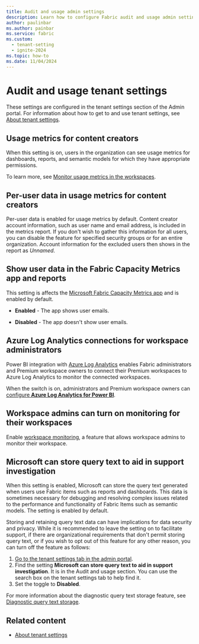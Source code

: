 ```yaml
---
title: Audit and usage admin settings
description: Learn how to configure Fabric audit and usage admin settings.
author: paulinbar
ms.author: painbar
ms.service: fabric
ms.custom:
  - tenant-setting
  - ignite-2024
ms.topic: how-to
ms.date: 11/04/2024
---
```


# Audit and usage tenant settings

These settings are configured in the tenant settings section of the Admin portal. For information about how to get to and use tenant settings, see [About tenant settings](tenant-settings-index.md).

## Usage metrics for content creators

When this setting is on, users in the organization can see usage metrics for dashboards, reports, and semantic models for which they have appropriate permissions.

To learn more, see [Monitor usage metrics in the workspaces](/power-bi/collaborate-share/service-modern-usage-metrics).

## Per-user data in usage metrics for content creators

Per-user data is enabled for usage metrics by default. Content creator account information, such as user name and email address, is included in the metrics report. If you don't wish to gather this information for all users, you can disable the feature for specified security groups or for an entire organization. Account information for the excluded users then shows in the report as *Unnamed*.

## Show user data in the Fabric Capacity Metrics app and reports

This setting is affects the [Microsoft Fabric Capacity Metrics app](../enterprise/metrics-app.md) and is enabled by default.

* **Enabled** -  The app shows user emails.

* **Disabled** - The app doesn't show user emails.

## Azure Log Analytics connections for workspace administrators

Power BI integration with [Azure Log Analytics](/power-bi/transform-model/log-analytics/desktop-log-analytics-overview) enables Fabric administrators and Premium workspace owners to connect their Premium workspaces to Azure Log Analytics to monitor the connected workspaces.

When the switch is on, administrators and Premium workspace owners can [configure **Azure Log Analytics for Power BI**](/power-bi/transform-model/log-analytics/desktop-log-analytics-configure).

## Workspace admins can turn on monitoring for their workspaces

Enable [workspace monitoring](../fundamentals/workspace-monitoring-overview.md), a feature that allows workspace admins to monitor their workspace.

## Microsoft can store query text to aid in support investigation

When this setting is enabled, Microsoft can store the query text generated when users use Fabric items such as reports and dashboards. This data is sometimes necessary for debugging and resolving complex issues related to the performance and functionality of Fabric Items such as semantic models. The setting is enabled by default.

Storing and retaining query text data can have implications for data security and privacy. While it is recommended to leave the setting on to facilitate support, if there are organizational requirements that don't permit storing query text, or if you wish to opt out of this feature for any other reason, you can turn off the feature as follows:

1. [Go to the tenant settings tab in the admin portal](./about-tenant-settings.md#how-to-get-to-the-tenant-settings).
1. Find the setting **Microsoft can store query text to aid in support investigation**. It is in the Audit and usage section. You can use the search box on the tenant settings tab to help find it.
1. Set the toggle to **Disabled**.

For more information about the diagnostic query text storage feature, see [Diagnostic query text storage](./query-text-storage.md).

## Related content

* [About tenant settings](tenant-settings-index.md)
